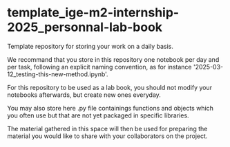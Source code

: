 # template_ige-m2-internship-2025_personnal-lab-book
Template repository for storing your work on a daily basis. 

We recommand that you store in this repository one notebook per day and per task, following an explicit naming convention, as for instance '2025-03-12_testing-this-new-method.ipynb'. 

For this repository to be used as a lab book, you should not modify your notebooks afterwards, but create new ones everyday.  

You may also store here .py file  containings functions and objects which you often use but that are not yet packaged in specific libraries. 

The material gathered in this space will then be used for preparing the material you would like to share with your collaborators on the project. 
